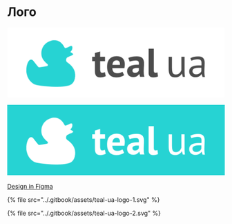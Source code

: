 # Лого

![](../.gitbook/assets/teal-ua-logo-1-2.png)

![](../.gitbook/assets/teal-ua-logo-2-2.png)

[Design in Figma](https://www.figma.com/file/MQILbsoXRD8iPsv17a9hhvBz/Teal-ua-identity?node-id=72%3A2)

{% file src="../.gitbook/assets/teal-ua-logo-1.svg" %}

{% file src="../.gitbook/assets/teal-ua-logo-2.svg" %}

